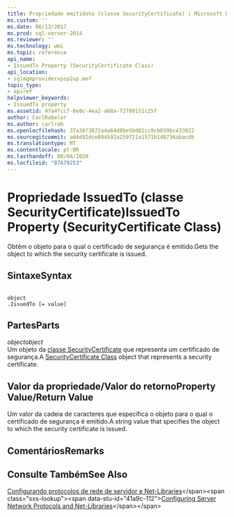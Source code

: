 ```yaml
---
title: Propriedade emitidoto (classe SecurityCertificate) | Microsoft Docs
ms.custom: ''
ms.date: 06/13/2017
ms.prod: sql-server-2014
ms.reviewer: ''
ms.technology: wmi
ms.topic: reference
api_name:
- IssuedTo Property (SecurityCertificate Class)
api_location:
- sqlmgmproviderxpsp2up.mof
topic_type:
- apiref
helpviewer_keywords:
- IssuedTo property
ms.assetid: 47a4fcc7-6e8c-4ea2-a68a-f2789151c25f
author: CarlRabeler
ms.author: carlrab
ms.openlocfilehash: 37a38f3072a4a64d8be5bd81cc9cb659bc433922
ms.sourcegitcommit: ad4d92dce894592a259721a1571b1d8736abacdb
ms.translationtype: MT
ms.contentlocale: pt-BR
ms.lasthandoff: 08/04/2020
ms.locfileid: "87679253"
---
```

# <a name="issuedto-property-securitycertificate-class"></a><span data-ttu-id="41a9c-102">Propriedade IssuedTo (classe SecurityCertificate)</span><span class="sxs-lookup"><span data-stu-id="41a9c-102">IssuedTo Property (SecurityCertificate Class)</span></span>
  <span data-ttu-id="41a9c-103">Obtém o objeto para o qual o certificado de segurança é emitido.</span><span class="sxs-lookup"><span data-stu-id="41a9c-103">Gets the object to which the security certificate is issued.</span></span>  
  
## <a name="syntax"></a><span data-ttu-id="41a9c-104">Sintaxe</span><span class="sxs-lookup"><span data-stu-id="41a9c-104">Syntax</span></span>  
  
```  
  
object  
.IssuedTo [= value]  
```  
  
## <a name="parts"></a><span data-ttu-id="41a9c-105">Partes</span><span class="sxs-lookup"><span data-stu-id="41a9c-105">Parts</span></span>  
 <span data-ttu-id="41a9c-106">*object*</span><span class="sxs-lookup"><span data-stu-id="41a9c-106">*object*</span></span>  
 <span data-ttu-id="41a9c-107">Um objeto da [classe SecurityCertificate](securitycertificate-class.md) que representa um certificado de segurança.</span><span class="sxs-lookup"><span data-stu-id="41a9c-107">A [SecurityCertificate Class](securitycertificate-class.md) object that represents a security certificate.</span></span>  
  
## <a name="property-valuereturn-value"></a><span data-ttu-id="41a9c-108">Valor da propriedade/Valor do retorno</span><span class="sxs-lookup"><span data-stu-id="41a9c-108">Property Value/Return Value</span></span>  
 <span data-ttu-id="41a9c-109">Um valor da cadeia de caracteres que especifica o objeto para o qual o certificado de segurança é emitido.</span><span class="sxs-lookup"><span data-stu-id="41a9c-109">A string value that specifies the object to which the security certificate is issued.</span></span>  
  
## <a name="remarks"></a><span data-ttu-id="41a9c-110">Comentários</span><span class="sxs-lookup"><span data-stu-id="41a9c-110">Remarks</span></span>  
  
## <a name="see-also"></a><span data-ttu-id="41a9c-111">Consulte Também</span><span class="sxs-lookup"><span data-stu-id="41a9c-111">See Also</span></span>  
 <span data-ttu-id="41a9c-112">[Configurando protocolos de rede de servidor e Net-Libraries](https://msdn.microsoft.com/library/ms177485\(v=sql.100\).aspx)</span><span class="sxs-lookup"><span data-stu-id="41a9c-112">[Configuring Server Network Protocols and Net-Libraries](https://msdn.microsoft.com/library/ms177485\(v=sql.100\).aspx)</span></span>  
  
  
